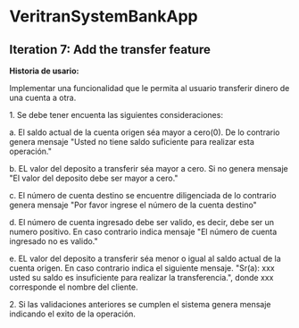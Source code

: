 # VeritranSystemBankApp


<h2>Iteration 7: Add the transfer feature</h2>

<b>Historia de usario:</b><br>
<p>Implementar una funcionalidad que le permita al usuario transferir dinero de una cuenta a otra.</p>
  
  <p>1. Se debe tener encuenta las siguientes consideraciones:</p>


  <p>a. El saldo actual de la cuenta origen séa mayor a cero(0). De lo contrario genera mensaje "Usted no tiene saldo suficiente para realizar esta operación."</p>
  <p>b. EL valor del deposito a transferir séa mayor a cero. Si no genera mensaje "El valor del deposito debe ser mayor a cero."</p>
  <p>c. El número de cuenta destino se encuentre diligenciada de lo contrario genera mensaje "Por favor ingrese el número de la cuenta destino"</p>
  <p>d. El número de cuenta ingresado debe ser valido, es decir, debe ser un numero positivo. En caso contrario indica mensaje "El número de cuenta ingresado no es valido."</p>
  <p>e. EL valor del deposito a transferir séa menor o igual al saldo actual de la cuenta origen. En caso contrario indica el siguiente mensaje. "Sr(a): xxx usted su saldo es insuficiente para realizar la transferencia.", donde xxx corresponde el nombre del cliente.</p>
<p>2. Si las validaciones anteriores se cumplen el sistema genera mensaje indicando el exito de la operación.</p>
